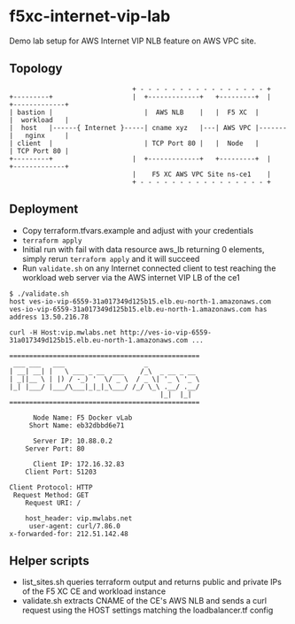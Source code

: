 # f5xc-internet-vip-lab

Demo lab setup for AWS Internet VIP NLB feature on AWS VPC site.

## Topology

```
                               + - - - - - - - - - - - - - - - - +
+---------+                    |  +-------------+   +---------+  |    +-------------+
| bastion |                       |  AWS NLB    |   |  F5 XC  |       |  workload   |
|  host   |------{ Internet }-----| cname xyz   |---| AWS VPC |-------|   nginx     |
| client  |                       | TCP Port 80 |   |  Node   |       | TCP Port 80 |
+---------+                    |  +-------------+   +---------+  |    +-------------+
                               |    F5 XC AWS VPC Site ns-ce1    |
                               + - - - - - - - - - - - - - - - - +
```

## Deployment

- Copy terraform.tfvars.example and adjust with your credentials
- `terraform apply`
- Initial run with fail with data resource aws_lb returning 0 elements,
  simply rerun `terraform apply` and it will succeed
- Run `validate.sh` on any Internet connected client to test reaching the workload web server via the AWS internet VIP LB of the ce1

```
$ ./validate.sh
host ves-io-vip-6559-31a017349d125b15.elb.eu-north-1.amazonaws.com
ves-io-vip-6559-31a017349d125b15.elb.eu-north-1.amazonaws.com has address 13.50.216.78

curl -H Host:vip.mwlabs.net http://ves-io-vip-6559-31a017349d125b15.elb.eu-north-1.amazonaws.com ...

================================================
 ___ ___   ___                    _
| __| __| |   \ ___ _ __  ___    /_\  _ __ _ __
| _||__ \ | |) / -_) '  \/ _ \  / _ \| '_ \ '_ \
|_| |___/ |___/\___|_|_|_\___/ /_/ \_\ .__/ .__/
                                      |_|  |_|
================================================

      Node Name: F5 Docker vLab
     Short Name: eb32dbbd6e71

      Server IP: 10.88.0.2
    Server Port: 80

      Client IP: 172.16.32.83
    Client Port: 51203

Client Protocol: HTTP
 Request Method: GET
    Request URI: /

    host_header: vip.mwlabs.net
     user-agent: curl/7.86.0
x-forwarded-for: 212.51.142.48
```

## Helper scripts

- list_sites.sh queries terraform output and returns public and private IPs of the F5 XC CE and workload instance
- validate.sh extracts CNAME of the CE's AWS NLB and sends a curl request using the HOST settings matching the loadbalancer.tf config
